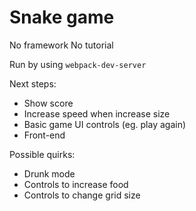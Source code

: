 # Snake game

No framework
No tutorial

Run by using `webpack-dev-server`

Next steps:
- Show score
- Increase speed when increase size
- Basic game UI controls (eg. play again)
- Front-end

Possible quirks:
- Drunk mode
- Controls to increase food
- Controls to change grid size

